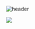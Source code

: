 ![header](https://capsule-render.vercel.app/api?type=venom&height=300&color=gradient&text=Welcome%20to%20WNS's%20Github!&fontColor=494949&animation=twinkling)


<!--
**winternotseason/winternotseason** is a ✨ _special_ ✨ repository because its `README.md` (this file) appears on your GitHub profile.

Here are some ideas to get you started:

- 🔭 I’m currently working on ...
- 🌱 I’m currently learning ...
- 👯 I’m looking to collaborate on ...
- 🤔 I’m looking for help with ...
- 💬 Ask me about ...
- 📫 How to reach me: ...
- 😄 Pronouns: ...
- ⚡ Fun fact: ...
-->
<img src="https://img.shields.io/badge/Javascript-F7DF1E?style=for-the-badge&logo=javascript&logoColor=white">
